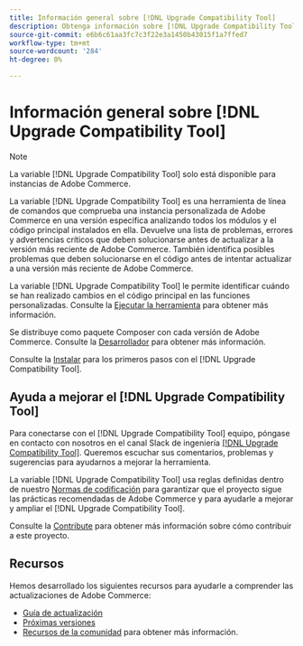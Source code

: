```yaml
---
title: Información general sobre [!DNL Upgrade Compatibility Tool]
description: Obtenga información sobre [!DNL Upgrade Compatibility Tool] y cómo puede ayudarle con su proyecto de Adobe Commerce.
source-git-commit: e6b6c61aa3fc7c3f22e3a1450b43015f1a7ffed7
workflow-type: tm+mt
source-wordcount: '284'
ht-degree: 0%

---
```



# Información general sobre [!DNL Upgrade Compatibility Tool]

>[!NOTE]
>
>La variable [!DNL Upgrade Compatibility Tool] solo está disponible para instancias de Adobe Commerce.

La variable [!DNL Upgrade Compatibility Tool] es una herramienta de línea de comandos que comprueba una instancia personalizada de Adobe Commerce en una versión específica analizando todos los módulos y el código principal instalados en ella. Devuelve una lista de problemas, errores y advertencias críticos que deben solucionarse antes de actualizar a la versión más reciente de Adobe Commerce. También identifica posibles problemas que deben solucionarse en el código antes de intentar actualizar a una versión más reciente de Adobe Commerce.

La variable [!DNL Upgrade Compatibility Tool] le permite identificar cuándo se han realizado cambios en el código principal en las funciones personalizadas. Consulte la [Ejecutar la herramienta](../upgrade-compatibility-tool/run.md) para obtener más información.

Se distribuye como paquete Composer con cada versión de Adobe Commerce. Consulte la [Desarrollador](../upgrade-compatibility-tool/developer.md) para obtener más información.

Consulte la [Instalar](../upgrade-compatibility-tool/install.md) para los primeros pasos con el [!DNL Upgrade Compatibility Tool].

## Ayuda a mejorar el [!DNL Upgrade Compatibility Tool]

Para conectarse con el [!DNL Upgrade Compatibility Tool] equipo, póngase en contacto con nosotros en el canal Slack de ingeniería [[!DNL Upgrade Compatibility Tool]](https://magentocommeng.slack.com/archives/C019Y143U9F). Queremos escuchar sus comentarios, problemas y sugerencias para ayudarnos a mejorar la herramienta.

La variable [!DNL Upgrade Compatibility Tool] usa reglas definidas dentro de nuestro [Normas de codificación](https://devdocs.magento.com/guides/v2.4/coding-standards/bk-coding-standards.html) para garantizar que el proyecto sigue las prácticas recomendadas de Adobe Commerce y para ayudarle a mejorar y ampliar el [!DNL Upgrade Compatibility Tool].

Consulte la [Contribute](https://devdocs.magento.com/guides/v2.4/coding-standards/contributing.html)  para obtener más información sobre cómo contribuir a este proyecto.

## Recursos

Hemos desarrollado los siguientes recursos para ayudarle a comprender las actualizaciones de Adobe Commerce:

- [Guía de actualización](https://experienceleague.adobe.com/docs/commerce-operations/upgrade-guide/overview.html)
- [Próximas versiones](https://devdocs.magento.com/release/)
- [Recursos de la comunidad](https://devdocs.magento.com/community/resources/resources.html) para obtener más información.
